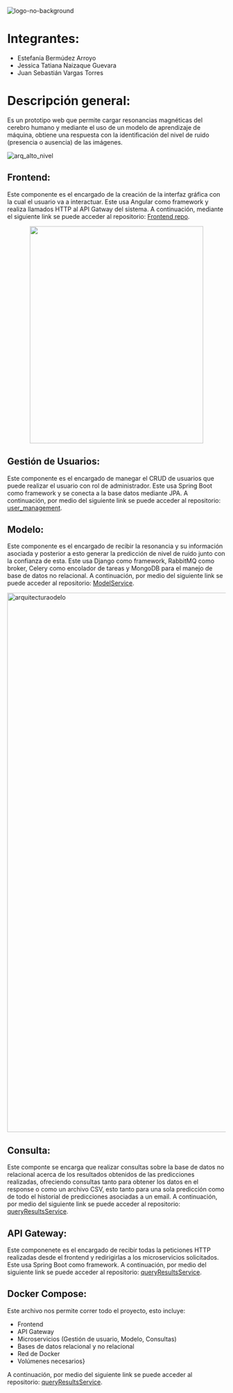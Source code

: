 ![logo-no-background](https://github.com/Proyecto-de-Grado-Brainy-Noise/.github/assets/78034097/2da46487-16de-45d4-a66d-14f4f95f0581)

# Integrantes:
 - Estefanía Bermúdez Arroyo
 - Jessica Tatiana Naizaque Guevara 
 - Juan Sebastián Vargas Torres 

# Descripción general:

Es un prototipo web que permite cargar resonancias magnéticas del cerebro humano y mediante el uso de un modelo de aprendizaje de máquina, obtiene una respuesta con la identificación del nivel de ruido (presencia o ausencia) de las imágenes. 

![arq_alto_nivel](https://github.com/Proyecto-de-Grado-Brainy-Noise/.github/assets/78034097/0a5e71b0-e366-4ed5-9801-b24701794fd3)

## Frontend:

Este componente es el encargado de la creación de la interfaz gráfica con la cual el usuario va a interactuar. Este usa Angular como framework y realiza llamados HTTP al API Gatway del sistema. A continuación, mediante el siguiente link se puede acceder al repositorio: [Frontend repo](https://github.com/Proyecto-de-Grado-Brainy-Noise/Frontend).

<p align="center">
  <img src="https://github.com/Proyecto-de-Grado-Brainy-Noise/.github/assets/78034097/8a7fe392-81ba-401a-9914-1988e2fcc359" width="400" height="500" />
</p>

## Gestión de Usuarios:

Este componente es el encargado de manegar el CRUD de usuarios que puede realizar el usuario con rol de administrador. Este usa Spring Boot como framework y se conecta a la base datos mediante JPA. A continuación, por medio del siguiente link se puede acceder al repositorio: [user_management](https://github.com/Proyecto-de-Grado-Brainy-Noise/user_management).

## Modelo:

Este componente es el encargado de recibir la resonancia y su información asociada y posterior a esto generar la predicción de nivel de ruido junto con la confianza de esta. Este usa Django como framework, RabbitMQ como broker, Celery como encolador de tareas y MongoDB para el manejo de base de datos no relacional. A continuación, por medio del siguiente link se puede acceder al repositorio: [ModelService](https://github.com/Proyecto-de-Grado-Brainy-Noise/modelService).

<img width="1242" alt="arquitecturaodelo" src="https://github.com/Proyecto-de-Grado-Brainy-Noise/.github/assets/78034097/f2e4ce86-0e33-4ff1-9637-203f26258b6e">

## Consulta:

Este componte se encarga que realizar consultas sobre la base de datos no relacional acerca de los resultados obtenidos de las predicciones realizadas, ofreciendo consultas tanto para obtener los datos en el response o como un archivo CSV, esto tanto para una sola predicción como de todo el historial de predicciones asociadas a un email. A continuación, por medio del siguiente link se puede acceder al repositorio: [queryResultsService](https://github.com/Proyecto-de-Grado-Brainy-Noise/queryResultsService).

## API Gateway: 

Este componenete es el encargado de recibir todas la peticiones HTTP realizadas desde el frontend y redirigirlas a los microservicios solicitados. Este usa Spring Boot como framework. A continuación, por medio del siguiente link se puede acceder al repositorio: [queryResultsService](https://github.com/Proyecto-de-Grado-Brainy-Noise/api_gateway).

## Docker Compose:

Este archivo nos permite correr todo el proyecto, esto incluye:

- Frontend
- API Gateway
- Microservicios (Gestión de usuario, Modelo, Consultas)
- Bases de datos relacional y no relacional
- Red de Docker
- Volúmenes necesarios}

A continuación, por medio del siguiente link se puede acceder al repositorio: [queryResultsService](https://github.com/Proyecto-de-Grado-Brainy-Noise/docker-compose).
<!--

**Here are some ideas to get you started:**

🙋‍♀️ A short introduction - what is your organization all about?
🌈 Contribution guidelines - how can the community get involved?
👩‍💻 Useful resources - where can the community find your docs? Is there anything else the community should know?
🍿 Fun facts - what does your team eat for breakfast?
🧙 Remember, you can do mighty things with the power of [Markdown](https://docs.github.com/github/writing-on-github/getting-started-with-writing-and-formatting-on-github/basic-writing-and-formatting-syntax)
-->

